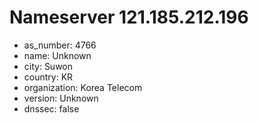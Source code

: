 # Nameserver 121.185.212.196

* as_number: 4766
* name: Unknown
* city: Suwon
* country: KR
* organization: Korea Telecom
* version: Unknown
* dnssec: false

